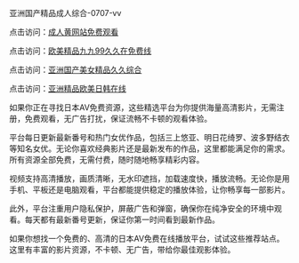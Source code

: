 
亚洲国产精品成人综合-0707-vv


点击访问：<a href="https://rtj-3zo.pages.dev/">成人黄网站免费观看</a>

点击访问：<a href="https://fdhf-454.pages.dev/">欧美精品九九99久久在免费线</a>

点击访问：<a href="https://gda-c7m.pages.dev/">亚洲国产美女精品久久综合</a>

点击访问：<a href="https://bsdf-5f5.pages.dev/">亚洲精品欧美日韩在线</a>




如果你正在寻找日本AV免费资源，这些精选平台为你提供海量高清影片，无需注册，免费观看，无广告打扰，保证流畅不卡顿的观看体验。

平台每日更新最新番号和热门女优作品，包括三上悠亚、明日花绮罗、波多野结衣等知名女优。无论你喜欢经典影片还是最新发布的作品，这里都能满足你的需求。所有资源全部免费，无需付费，随时随地畅享精彩内容。

视频支持高清播放，画质清晰，无水印遮挡，加载速度快，播放流畅。无论你是用手机、平板还是电脑观看，平台都能提供稳定的播放体验，让你畅享每一部影片。

此外，平台注重用户隐私保护，屏蔽广告和弹窗，确保你在纯净安全的环境中观看。每天都有最新番号更新，保证你第一时间看到最新作品。

如果你想找一个免费的、高清的日本AV免费在线播放平台，试试这些推荐站点。这里有丰富的影片资源，不卡顿、无广告，带给你最佳观影体验。


<span style="display:none;">[Canonical link](）</span>


